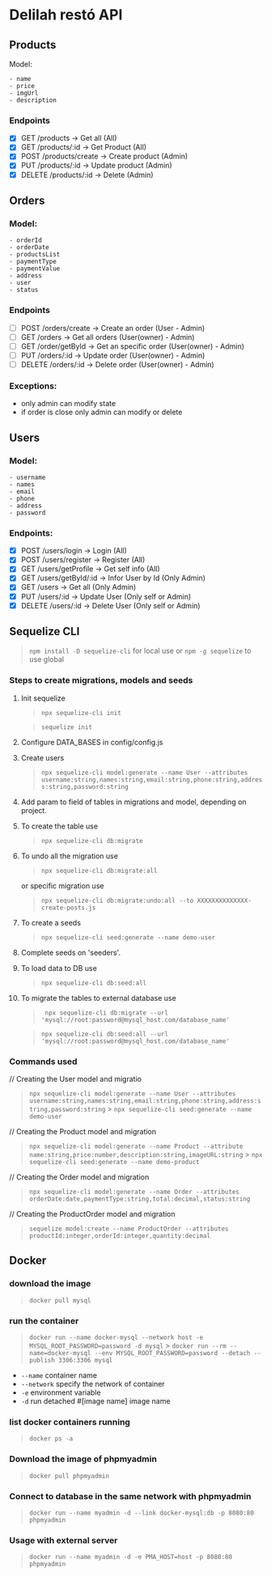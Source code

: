 # Delilah restó API

## Products

Model:

```
- name
- price
- imgUrl
- description
```

### Endpoints

- [x] GET /products -> Get all (All)
- [x] GET /products/:id -> Get Product (All)
- [x] POST /products/create -> Create product (Admin)
- [x] PUT /products/:id -> Update product (Admin)
- [x] DELETE /products/:id -> Delete (Admin)

## Orders

### Model:

```
- orderId
- orderDate
- productsList
- paymentType
- paymentValue
- address
- user
- status
```

### Endpoints

- [ ] POST /orders/create -> Create an order (User - Admin)
- [ ] GET /orders -> Get all orders (User(owner) - Admin)
- [ ] GET /order/getById -> Get an specific order (User(owner) - Admin)
- [ ] PUT /orders/:id -> Update order (User(owner) - Admin)
- [ ] DELETE /orders/:id -> Delete order (User(owner) - Admin)

### Exceptions:

- only admin can modify state
- if order is close only admin can modify or delete

## Users

### Model:

```
- username
- names
- email
- phone
- address
- password
```

### Endpoints:

- [x] POST /users/login -> Login (All)
- [x] POST /users/register -> Register (All)
- [x] GET /users/getProfile -> Get self info (All)
- [x] GET /users/getById/:id -> Infor User by Id (Only Admin)
- [x] GET /users -> Get all (Only Admin)
- [x] PUT /users/:id -> Update User (Only self or Admin)
- [x] DELETE /users/:id -> Delete User (Only self or Admin)

## Sequelize CLI

> `npm install -D sequelize-cli` for local use or
> `npm -g sequelize` to use global

### Steps to create migrations, models and seeds

1. Init sequelize

   > `npx sequelize-cli init`

   > `sequelize init`

2. Configure DATA_BASES in config/config.js
3. Create users
   > `npx sequelize-cli model:generate --name User --attributes username:string,names:string,email:string,phone:string,address:string,password:string`
4. Add param to field of tables in migrations and model, depending on project.
5. To create the table use
   > `npx sequelize-cli db:migrate`
6. To undo all the migration use

   > `npx sequelize-cli db:migrate:all`

   or specific migration use

   > `npx sequelize-cli db:migrate:undo:all --to XXXXXXXXXXXXXX-create-posts.js`

7. To create a seeds
   > `npx sequelize-cli seed:generate --name demo-user`
8. Complete seeds on 'seeders'.
9. To load data to DB use
   > `npx sequelize-cli db:seed:all`
10. To migrate the tables to external database use

    > ` npx sequelize-cli db:migrate --url 'mysql://root:password@mysql_host.com/database_name'`

    > `npx sequelize-cli db:seed:all --url 'mysql://root:password@mysql_host.com/database_name'`

### Commands used

// Creating the User model and migratio

> `npx sequelize-cli model:generate --name User --attributes username:string,names:string,email:string,phone:string,address:string,password:string` > `npx sequelize-cli seed:generate --name demo-user`

// Creating the Product model and migration

> `npx sequelize-cli model:generate --name Product --attribute name:string,price:number,description:string,imageURL:string` > `npx sequelize-cli seed:generate --name demo-product`

// Creating the Order model and migration

> `npx sequelize-cli model:generate --name Order --attributes orderDate:date,paymentType:string,total:decimal,status:string`

// Creating the ProductOrder model and migration

> `sequelize model:create --name ProductOrder --attributes productId:integer,orderId:integer,quantity:decimal`

## Docker

### download the image

> `docker pull mysql`

### run the container

> `docker run --name docker-mysql --network host -e MYSQL_ROOT_PASSWORD=password -d mysql` > `docker run --rm --name=docker-mysql --env MYSQL_ROOT_PASSWORD=password --detach --publish 3306:3306 mysql`

- `--name` container name
- `--network` specify the network of container
- `-e` environment variable
- `-d` run detached #[image name] image name

### list docker containers running

> `docker ps -a`

### Download the image of phpmyadmin

> `docker pull phpmyadmin`

### Connect to database in the same network with phpmyadmin

> `docker run --name myadmin -d --link docker-mysql:db -p 8080:80 phpmyadmin`

### Usage with external server

> `docker run --name myadmin -d -e PMA_HOST=host -p 8080:80 phpmyadmin`
